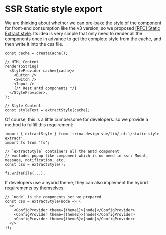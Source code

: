 # SSR Static style export

We are thinking about whether we can pre-bake the style of the component for front-end consumption like the v3 version, so we proposed [\[RFC\] Static Extract style](https://github.com/kaoniqiwa/trina-design-vue/discussions/40985). Its idea is very simple that only need to render all the components once in advance to get the complete style from the cache, and then write it into the css file.

```tsx
const cache = createCache();

// HTML Content
renderToString(
  <StyleProvider cache={cache}>
    <Button />
    <Switch />
    <Input />
    {/* Rest antd components */}
  </StyleProvider>,
);

// Style Content
const styleText = extractStyle(cache);
```

Of course, this is a little cumbersome for developers. so we provide a method to fulfill this requirement:

```tsx
import { extractStyle } from 'trina-design-vue/lib/_util/static-style-extract';
import fs from 'fs';

// `extractStyle` containers all the antd component
// excludes popup like component which is no need in ssr: Modal, message, notification, etc.
const css = extractStyle();

fs.writeFile(...);
```

If developers use a hybrid theme, they can also implement the hybrid requirements by themselves:

```tsx
// `node` is the components set we prepared
const css = extractStyle(node => (
  <>
    <ConfigProvider theme={theme1}>{node}</ConfigProvider>
    <ConfigProvider theme={theme2}>{node}</ConfigProvider>
    <ConfigProvider theme={theme3}>{node}</ConfigProvider>
  </>
));
```
